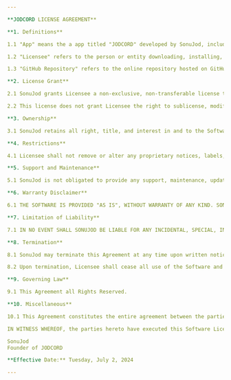 ```yaml
---

**JODCORD LICENSE AGREEMENT**

**1. Definitions**

1.1 "App" means the a app titled "JODCORD" developed by SonuJod, including any updates, modifications, and documentation provided therewith.

1.2 "Licensee" refers to the person or entity downloading, installing, or using the Software.

1.3 "GitHub Repository" refers to the online repository hosted on GitHub where the Software is made available.

**2. License Grant**

2.1 SonuJod grants Licensee a non-exclusive, non-transferable license to use the Software, solely for the purposes of testing and evaluating its functionality as a Chatting app with full privacy.

2.2 This license does not grant Licensee the right to sublicense, modify, reverse engineer, decompile, disassemble, or otherwise attempt to derive the source code of the Software.

**3. Ownership**

3.1 SonuJod retains all right, title, and interest in and to the Software, including all intellectual property rights therein.

**4. Restrictions**

4.1 Licensee shall not remove or alter any proprietary notices, labels, or marks from the Software.

**5. Support and Maintenance**

5.1 SonuJod is not obligated to provide any support, maintenance, updates, or enhancements for the Software under this Agreement.

**6. Warranty Disclaimer**

6.1 THE SOFTWARE IS PROVIDED "AS IS", WITHOUT WARRANTY OF ANY KIND. SONUJOD DISCLAIMS ALL WARRANTIES, WHETHER EXPRESS, IMPLIED, OR STATUTORY, INCLUDING BUT NOT LIMITED TO WARRANTIES OF MERCHANTABILITY, FITNESS FOR A PARTICULAR PURPOSE, AND NON-INFRINGEMENT OF THIRD-PARTY RIGHTS.

**7. Limitation of Liability**

7.1 IN NO EVENT SHALL SONUJOD BE LIABLE FOR ANY INCIDENTAL, SPECIAL, INDIRECT, OR CONSEQUENTIAL DAMAGES ARISING OUT OF OR RELATING TO THIS AGREEMENT OR THE USE OF THE SOFTWARE, EVEN IF ADVISED OF THE POSSIBILITY OF SUCH DAMAGES.

**8. Termination**

8.1 SonuJod may terminate this Agreement at any time upon written notice to Licensee.

8.2 Upon termination, Licensee shall cease all use of the Software and destroy all copies thereof.

**9. Governing Law**

9.1 This Agreement all Rights Reserved.

**10. Miscellaneous**

10.1 This Agreement constitutes the entire agreement between the parties concerning the subject matter hereof and supersedes all prior or contemporaneous agreements, understandings, negotiations, and discussions, whether oral or written, between the parties relating thereto.

IN WITNESS WHEREOF, the parties hereto have executed this Software License Agreement as of the Effective Date.

SonuJod  
Founder of JODCORD

**Effective Date:** Tuesday, July 2, 2024

---
```

